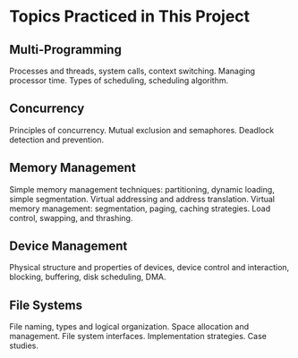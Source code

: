 # Topics Practiced in This Project

## Multi-Programming 
Processes and threads, system calls, context switching. Managing processor time. Types of scheduling, scheduling algorithm.
## Concurrency 
Principles of concurrency. Mutual exclusion and semaphores. Deadlock detection and prevention.
## Memory Management 
Simple memory management techniques: partitioning, dynamic loading, simple segmentation. Virtual addressing and address translation. Virtual memory management: segmentation, paging, caching strategies. Load control, swapping, and thrashing.
## Device Management 
Physical structure and properties of devices, device control and interaction, blocking, buffering, disk scheduling, DMA.
## File Systems 
File naming, types and logical organization. Space allocation and management. File system interfaces. Implementation strategies. Case studies.
